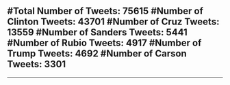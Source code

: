 #Total Number of Tweets: 75615 
#Number of Clinton Tweets: 43701
#Number of Cruz Tweets: 13559
#Number of Sanders Tweets: 5441
#Number of Rubio Tweets: 4917
#Number of Trump Tweets: 4692
#Number of Carson Tweets: 3301
---
---

